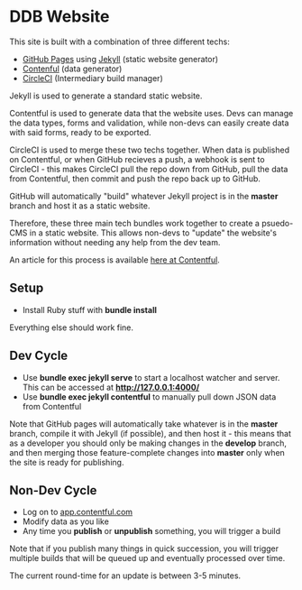 # DDB Website

This site is built with a combination of three different techs:

- [GitHub Pages](https://pages.github.com/) using [Jekyll](https://jekyllrb.com/) (static website generator)
- [Contenful](https://www.contentful.com/) (data generator)
- [CircleCI](https://circleci.com/) (Intermediary build manager)

Jekyll is used to generate a standard static website.

Contentful is used to generate data that the website uses. Devs can manage the data types, forms and validation, while non-devs can easily create data with said forms, ready to be exported.

CircleCI is used to merge these two techs together. When data is published on Contentful, or when GitHub recieves a push, a webhook is sent to CircleCI - this makes CircleCI pull the repo down from GitHub, pull the data from Contentful, then commit and push the repo back up to GitHub.

GitHub will automatically "build" whatever Jekyll project is in the __master__ branch and host it as a static website.

Therefore, these three main tech bundles work together to create a psuedo-CMS in a static website. This allows non-devs to "update" the website's information without needing any help from the dev team.

An article for this process is available [here at Contentful](https://www.contentful.com/developers/docs/ruby/tutorials/automated-rebuild-and-deploy-with-circleci-and-webhooks/).

## Setup

- Install Ruby stuff with **bundle install**

Everything else should work fine.

## Dev Cycle

- Use **bundle exec jekyll serve** to start a localhost watcher and server. This can be accessed at **http://127.0.0.1:4000/**
- Use **bundle exec jekyll contentful** to manually pull down JSON data from Contentful

Note that GitHub pages will automatically take whatever is in the **master** branch, compile it with Jekyll (if possible), and then host it - this means that as a developer you should only be making changes in the **develop** branch, and then merging those feature-complete changes into **master** only when the site is ready for publishing.

## Non-Dev Cycle

- Log on to [app.contentful.com](https://app.contentful.com/)
- Modify data as you like
- Any time you **publish** or **unpublish** something, you will trigger a build

Note that if you publish many things in quick succession, you will trigger multiple builds that will be queued up and eventually processed over time.

The current round-time for an update is between 3-5 minutes.

